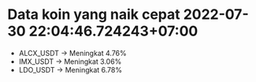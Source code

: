 # Data koin yang naik cepat 2022-07-30 22:04:46.724243+07:00

* ALCX_USDT -> Meningkat 4.76%
* IMX_USDT -> Meningkat 3.06%
* LDO_USDT -> Meningkat 6.78%
